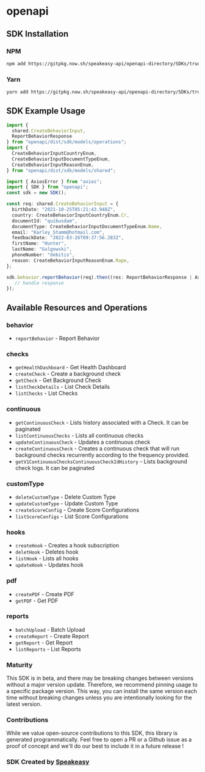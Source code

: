 # openapi

<!-- Start SDK Installation -->
## SDK Installation

### NPM

```bash
npm add https://gitpkg.now.sh/speakeasy-api/openapi-directory/SDKs/truora.com/1.0.0/typescript
```

### Yarn

```bash
yarn add https://gitpkg.now.sh/speakeasy-api/openapi-directory/SDKs/truora.com/1.0.0/typescript
```
<!-- End SDK Installation -->

## SDK Example Usage
<!-- Start SDK Example Usage -->
```typescript
import {
  shared.CreateBehaviorInput,
  ReportBehaviorResponse
} from "openapi/dist/sdk/models/operations";
import {
  CreateBehaviorInputCountryEnum,
  CreateBehaviorInputDocumentTypeEnum,
  CreateBehaviorInputReasonEnum,
} from "openapi/dist/sdk/models/shared";

import { AxiosError } from "axios";
import { SDK } from "openapi";
const sdk = new SDK();

const req: shared.CreateBehaviorInput = {
  birthDate: "2021-10-25T05:21:43.948Z",
  country: CreateBehaviorInputCountryEnum.Cr,
  documentId: "quibusdam",
  documentType: CreateBehaviorInputDocumentTypeEnum.Name,
  email: "Karley_Stamm@hotmail.com",
  feedbackDate: "2022-03-26T09:37:56.283Z",
  firstName: "Hunter",
  lastName: "Gulgowski",
  phoneNumber: "debitis",
  reason: CreateBehaviorInputReasonEnum.Rape,
};

sdk.behavior.reportBehavior(req).then((res: ReportBehaviorResponse | AxiosError) => {
   // handle response
});
```
<!-- End SDK Example Usage -->

<!-- Start SDK Available Operations -->
## Available Resources and Operations


### behavior

* `reportBehavior` - Report Behavior

### checks

* `getHealthDashboard` - Get Health Dashboard
* `createCheck` - Create a background check
* `getCheck` - Get Background Check
* `listCheckDetails` - List Check Details
* `listChecks` - List Checks

### continuous

* `getContinuousCheck` - Lists history associated with a Check. It can be paginated
* `listContinuousChecks` - Lists all continuous checks
* `updateContinuousCheck` - Updates a continuous check
* `createContinuousCheck` - Creates a continuous check that will run background checks recurrently according to the frequency provided.
* `getV1ContinuousChecksContinuousCheckIdHistory` - Lists background check logs. It can be paginated


### customType

* `deleteCustomType` - Delete Custom Type
* `updateCustomType` - Update Custom Type
* `createScoreConfig` - Create Score Configurations
* `listScoreConfigs` - List Score Configurations

### hooks

* `createHook` - Creates a hook subscription
* `deletHook` - Deletes hook
* `listHook` - Lists all hooks
* `updateHook` - Updates hook

### pdf

* `createPDF` - Create PDF
* `getPDF` - Get PDF

### reports

* `batchUpload` - Batch Upload
* `createReport` - Create Report
* `getReport` - Get Report
* `listReports` - List Reports
<!-- End SDK Available Operations -->

### Maturity

This SDK is in beta, and there may be breaking changes between versions without a major version update. Therefore, we recommend pinning usage
to a specific package version. This way, you can install the same version each time without breaking changes unless you are intentionally
looking for the latest version.

### Contributions

While we value open-source contributions to this SDK, this library is generated programmatically.
Feel free to open a PR or a Github issue as a proof of concept and we'll do our best to include it in a future release !

### SDK Created by [Speakeasy](https://docs.speakeasyapi.dev/docs/using-speakeasy/client-sdks)

